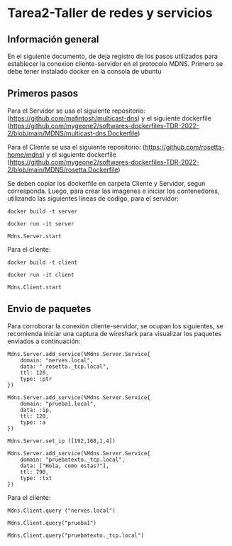 # Tarea2-Taller de redes y servicios

## Información general
En el siguiente documento, de deja registro de los pasos utilizados para establecer la conexion cliente-servidor en el protocolo MDNS.
Primero se debe tener instalado docker en la consola de ubuntu

## Primeros pasos

Para el Servidor se usa el siguiente repositorio: (https://github.com/mafintosh/multicast-dns) y el siguiente dockerfile (https://github.com/mygeone2/softwares-dockerfiles-TDR-2022-2/blob/main/MDNS/multicast-dns.Dockerfile) 

Para el Cliente se usa el siguiente repositorio: (https://github.com/rosetta-home/mdns) y el siguiente dockerfile (https://github.com/mygeone2/softwares-dockerfiles-TDR-2022-2/blob/main/MDNS/rosetta.Dockerfile) 

Se deben copiar los dockerfile en carpeta Cliente y Servidor, segun corresponda.
Luego, para crear las imagenes e iniciar los contenedores, utilizando las siguientes lineas de codigo, para el servidor: 

```
docker build -t server

docker run -it server   

Mdns.Server.start
```
Para el cliente:
```
docker build -t client

docker run -it client 

Mdns.Client.start
```
## Envio de paquetes
Para corroborar la conexión cliente-servidor, se ocupan los siguientes, se recomienda iniciar una captura de wireshark para visualizar los paquetes enviados a continuación:

```
Mdns.Server.add_service(%Mdns.Server.Service{
    domain: "nerves.local",
    data: "_rosetta._tcp.local",
    ttl: 120,
    type: :ptr
})

Mdns.Server.add_service(%Mdns.Server.Service{
    domain: "prueba1.local",
    data: :ip,
    ttl: 120,
    type: :a
})

Mdns.Server.set_ip ([192,168,1,4])

Mdns.Server.add_service(%Mdns.Server.Service{
    domain: "pruebatexto._tcp.local",
    data: ["Hola, como estas?"],
    ttl: 790,
    type: :txt
})
```
Para el cliente:
```
Mdns.Client.query ("nerves.local")

Mdns.Client.query("prueba1")

Mdns.Client.query("pruebatexto._tcp.local")
```

